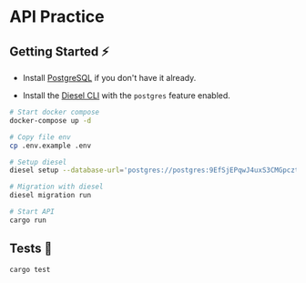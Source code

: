 # API Practice

## Getting Started ⚡️

- Install [PostgreSQL](https://www.postgresql.org/) if you don't have it already.
* Install the [Diesel CLI](https://github.com/diesel-rs/diesel/tree/master/diesel_cli) with the `postgres` feature enabled.

```bash
# Start docker compose
docker-compose up -d

# Copy file env
cp .env.example .env

# Setup diesel
diesel setup --database-url='postgres://postgres:9EfSjEPqwJ4uxS3CMGpcztdXjHdW8QdW@localhost:5433/db_users'

# Migration with diesel
diesel migration run

# Start API
cargo run
```

## Tests 🧪
```bash
cargo test
```
